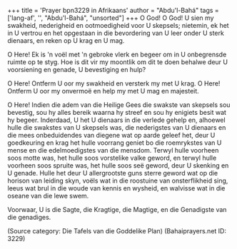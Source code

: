+++
title = 'Prayer bpn3229 in Afrikaans'
author = "Abdu'l-Bahá"
tags = ['lang-af', '', "Abdu'l-Bahá", "unsorted"]
+++
O God! O God! U sien my swakheid, nederigheid en ootmoedigheid voor U skepsels; nietemin, ek het in U vertrou en het opgestaan in die bevordering van U leer onder U sterk dienaars, en reken op U krag en U mag.

O Here! Ek is 'n voël met 'n gebroke vlerk en begeer om in U onbegrensde ruimte op te styg. Hoe is dit vir my moontlik om dit te doen behalwe deur U voorsiening en genade, U bevestiging en hulp?

O Here! Ontferm U oor my swakheid en versterk my met U krag. O Here! Ontferm U oor my onvermoë en help my met U mag en majesteit.

O Here! Indien die adem van die Heilige Gees die swakste van skepsels sou bevestig, sou hy alles bereik waarna hy streef en sou hy enigiets besit wat hy begeer. Inderdaad, U het U dienaars in die verlede gehelp en, alhoewel hulle die swakstes van U skepsels was, die nederigstes van U dienaars en die mees onbeduidendes van diegene wat op aarde geleef het, deur U goedkeuring en krag het hulle voorrang geniet bo die roemrykstes van U mense en die edelmoedigstes van die mensdom. Terwyl hulle voorheen soos motte was, het hulle soos vorstelike valke geword, en terwyl hulle voorheen soos spruite was, het hulle soos seë geword, deur U skenking en U genade. Hulle het deur U allergrootste guns sterre geword wat op die horison van leiding skyn, voëls wat in die roostuine van onsterflikheid sing, leeus wat brul in die woude van kennis en wysheid, en walvisse wat in die oseane van die lewe swem.

Voorwaar, U is die Sagte, die Kragtige, die Magtige, en die Genadigste van die genadiges.

(Source category: Die Tafels van die Goddelike Plan)
(Bahaiprayers.net ID: 3229)
